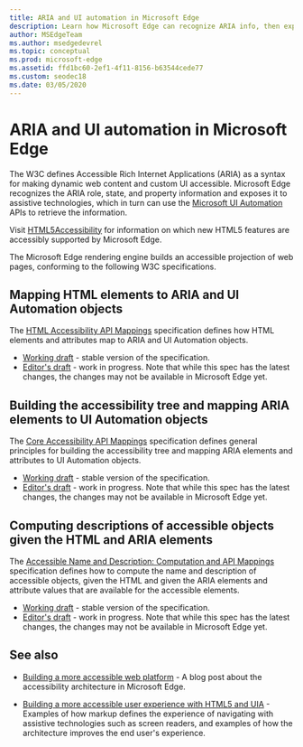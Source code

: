```yaml
---
title: ARIA and UI automation in Microsoft Edge
description: Learn how Microsoft Edge can recognize ARIA info, then expose it to assistive technologies that can then use Microsoft UI Automation APIs.
author: MSEdgeTeam
ms.author: msedgedevrel
ms.topic: conceptual
ms.prod: microsoft-edge
ms.assetid: ffd1bc60-2ef1-4f11-8156-b63544cede77
ms.custom: seodec18
ms.date: 03/05/2020
---
```

# ARIA and UI automation in Microsoft Edge

The W3C defines Accessible Rich Internet Applications (ARIA) as a syntax for making dynamic web content and custom UI accessible.  Microsoft Edge recognizes the ARIA role, state, and property information and exposes it to assistive technologies, which in turn can use the [Microsoft UI Automation](https://blogs.msdn.microsoft.com/winuiautomation/) APIs to retrieve the information.

Visit [HTML5Accessibility](https://html5accessibility.com) for information on which new HTML5 features are accessibly supported by Microsoft Edge.

The Microsoft Edge rendering engine builds an accessible projection of web pages, conforming to the following W3C specifications.


<!-- ====================================================================== -->
## Mapping HTML elements to ARIA and UI Automation objects

The [HTML Accessibility API Mappings](https://w3.org/TR/html-aam-1.0/) specification defines how HTML elements and attributes map to ARIA and UI Automation objects.
* [Working draft](https://w3.org/TR/html-aam-1.0/) - stable version of the specification.
* [Editor's draft](https://w3c.github.io/html-aam/) - work in progress.  Note that while this spec has the latest changes, the changes may not be available in Microsoft Edge yet.


<!-- ====================================================================== -->
## Building the accessibility tree and mapping ARIA elements to UI Automation objects

The [Core Accessibility API Mappings](https://w3.org/TR/core-aam-1.1/) specification defines general principles for building the accessibility tree and mapping ARIA elements and attributes to UI Automation objects.
* [Working draft](https://w3.org/TR/core-aam-1.1/) - stable version of the specification.
* [Editor's draft](https://w3c.github.io/core-aam/) - work in progress.  Note that while this spec has the latest changes, the changes may not be available in Microsoft Edge yet.


<!-- ====================================================================== -->
## Computing descriptions of accessible objects given the HTML and ARIA elements

The [Accessible Name and Description: Computation and API Mappings](https://w3.org/TR/accname-aam-1.1/) specification defines how to compute the name and description of accessible objects, given the HTML and given the ARIA elements and attribute values that are available for the accessible elements.
* [Working draft](https://w3.org/TR/accname-aam-1.1/) - stable version of the specification.
* [Editor's draft](https://w3c.github.io/accname/) - work in progress.  Note that while this spec has the latest changes, the changes may not be available in Microsoft Edge yet.


<!-- ====================================================================== -->
## See also

* [Building a more accessible web platform](https://blogs.windows.com/msedgedev/2016/04/20/building-a-more-accessible-web-platform/) - A blog post about the accessibility architecture in Microsoft Edge.

* [Building a more accessible user experience with HTML5 and UIA](https://blogs.windows.com/msedgedev/2016/05/12/accessible-ux-with-html5-and-uia/) - Examples of how markup defines the experience of navigating with assistive technologies such as screen readers, and examples of how the architecture improves the end user's experience.
